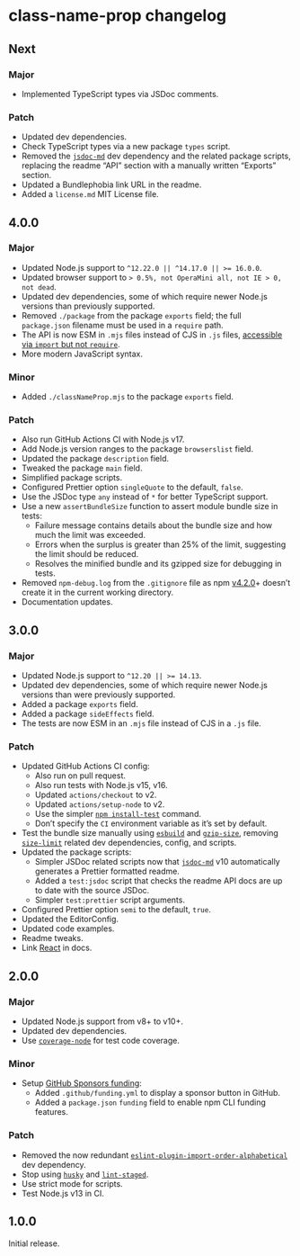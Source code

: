 # class-name-prop changelog

## Next

### Major

- Implemented TypeScript types via JSDoc comments.

### Patch

- Updated dev dependencies.
- Check TypeScript types via a new package `types` script.
- Removed the [`jsdoc-md`](https://npm.im/jsdoc-md) dev dependency and the related package scripts, replacing the readme “API” section with a manually written “Exports” section.
- Updated a Bundlephobia link URL in the readme.
- Added a `license.md` MIT License file.

## 4.0.0

### Major

- Updated Node.js support to `^12.22.0 || ^14.17.0 || >= 16.0.0`.
- Updated browser support to `> 0.5%, not OperaMini all, not IE > 0, not dead`.
- Updated dev dependencies, some of which require newer Node.js versions than previously supported.
- Removed `./package` from the package `exports` field; the full `package.json` filename must be used in a `require` path.
- The API is now ESM in `.mjs` files instead of CJS in `.js` files, [accessible via `import` but not `require`](https://nodejs.org/dist/latest/docs/api/esm.html#require).
- More modern JavaScript syntax.

### Minor

- Added `./classNameProp.mjs` to the package `exports` field.

### Patch

- Also run GitHub Actions CI with Node.js v17.
- Add Node.js version ranges to the package `browserslist` field.
- Updated the package `description` field.
- Tweaked the package `main` field.
- Simplified package scripts.
- Configured Prettier option `singleQuote` to the default, `false`.
- Use the JSDoc type `any` instead of `*` for better TypeScript support.
- Use a new `assertBundleSize` function to assert module bundle size in tests:
  - Failure message contains details about the bundle size and how much the limit was exceeded.
  - Errors when the surplus is greater than 25% of the limit, suggesting the limit should be reduced.
  - Resolves the minified bundle and its gzipped size for debugging in tests.
- Removed `npm-debug.log` from the `.gitignore` file as npm [v4.2.0](https://github.com/npm/npm/releases/tag/v4.2.0)+ doesn’t create it in the current working directory.
- Documentation updates.

## 3.0.0

### Major

- Updated Node.js support to `^12.20 || >= 14.13`.
- Updated dev dependencies, some of which require newer Node.js versions than were previously supported.
- Added a package `exports` field.
- Added a package `sideEffects` field.
- The tests are now ESM in an `.mjs` file instead of CJS in a `.js` file.

### Patch

- Updated GitHub Actions CI config:
  - Also run on pull request.
  - Also run tests with Node.js v15, v16.
  - Updated `actions/checkout` to v2.
  - Updated `actions/setup-node` to v2.
  - Use the simpler [`npm install-test`](https://docs.npmjs.com/cli/v7/commands/npm-install-test) command.
  - Don’t specify the `CI` environment variable as it’s set by default.
- Test the bundle size manually using [`esbuild`](https://npm.im/esbuild) and [`gzip-size`](https://npm.im/gzip-size), removing [`size-limit`](https://npm.im/size-limit) related dev dependencies, config, and scripts.
- Updated the package scripts:
  - Simpler JSDoc related scripts now that [`jsdoc-md`](https://npm.im/jsdoc-md) v10 automatically generates a Prettier formatted readme.
  - Added a `test:jsdoc` script that checks the readme API docs are up to date with the source JSDoc.
  - Simpler `test:prettier` script arguments.
- Configured Prettier option `semi` to the default, `true`.
- Updated the EditorConfig.
- Updated code examples.
- Readme tweaks.
- Link [React](https://reactjs.org) in docs.

## 2.0.0

### Major

- Updated Node.js support from v8+ to v10+.
- Updated dev dependencies.
- Use [`coverage-node`](https://npm.im/coverage-node) for test code coverage.

### Minor

- Setup [GitHub Sponsors funding](https://github.com/sponsors/jaydenseric):
  - Added `.github/funding.yml` to display a sponsor button in GitHub.
  - Added a `package.json` `funding` field to enable npm CLI funding features.

### Patch

- Removed the now redundant [`eslint-plugin-import-order-alphabetical`](https://npm.im/eslint-plugin-import-order-alphabetical) dev dependency.
- Stop using [`husky`](https://npm.im/husky) and [`lint-staged`](https://npm.im/lint-staged).
- Use strict mode for scripts.
- Test Node.js v13 in CI.

## 1.0.0

Initial release.
